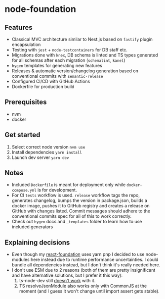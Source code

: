 # node-foundation

## Features
- Classical MVC architecture similar to Nest.js based on `fastify` plugin encapsulation
- Testing with `jest` + `node-testcontainers` for DB staff etc.
- Migrations done with `knex`, DB schema is linted and TS types generated for all schemas after each migration (`schemalint`, `kanel`)
- `hygen` templates for generating new features
- Releases & automatic version/changelog generation based on conventional commits with `semantic-release`
- Configured CI/CD with GitHub Actions
- Dockerfile for production build

## Prerequisites

- nvm
- docker

## Get started

1. Select correct node version `nvm use`
2. Install dependencies `yarn install`
3. Launch dev server `yarn dev`

## Notes

- Included `Dockerfile` is meant for deployment only while `docker-compose.yml` is for development.
- For CI `tests` workflow is used. `release` workflow tags the repo, generates changelog, bumps the version in package.json, builds a docker image, pushes it to GitHub registry and creates a release on GitHub with changes listed. Commit messages should adhere to the conventional commits spec for all of this to work correctly.
- Check out `hygen` docs and `_templates` folder to learn how to use included generators

## Explaining decisions
- Even though my [react-foundation](https://github.com/real-marshal/react-foundation/) uses yarn pnp I decided to use node-modules here instead due to runtime performance uncertainties. I could bundle all dependencies instead, but I don't think it's really needed here.
- I don't use ESM due to 2 reasons (both of them are pretty insignificant and have alternative solutions, but I prefer it this way):
  1. ts-node-dev still [doesn't work](https://github.com/wclr/ts-node-dev/issues/312) with it.
  2. TS resolveJsonModule also works only with CommonJS at the moment (and I guess it won't change until import assert gets stable).
